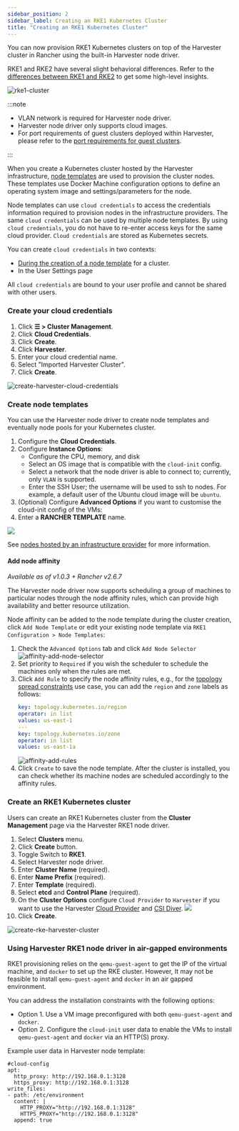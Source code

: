 ```yaml
---
sidebar_position: 2
sidebar_label: Creating an RKE1 Kubernetes Cluster
title: "Creating an RKE1 Kubernetes Cluster"
---
```


<head>
  <link rel="canonical" href="https://docs.harvesterhci.io/v1.3/rancher/node/rke1-cluster"/>
</head>

You can now provision RKE1 Kubernetes clusters on top of the Harvester cluster in Rancher using the built-in Harvester node driver.

RKE1 and RKE2 have several slight behavioral differences. Refer to the [differences between RKE1 and RKE2](https://ranchermanager.docs.rancher.com/v2.7/how-to-guides/new-user-guides/launch-kubernetes-with-rancher/rke1-vs-rke2-differences) to get some high-level insights.

![rke1-cluster](/img/v1.2/rancher/rke1-node-driver.png)

:::note

- VLAN network is required for Harvester node driver.
- Harvester node driver only supports cloud images.
- For port requirements of guest clusters deployed within Harvester, please refer to the [port requirements for guest clusters](../../install/requirements.md#port-requirements-for-k3s-or-rkerke2-clusters).

:::

When you create a Kubernetes cluster hosted by the Harvester infrastructure, [node templates](https://rancher.com/docs/rancher/v2.6/en/cluster-provisioning/rke-clusters/node-pools/#node-templates) are used to provision the cluster nodes. These templates use Docker Machine configuration options to define an operating system image and settings/parameters for the node.

Node templates can use `cloud credentials` to access the credentials information required to provision nodes in the infrastructure providers. The same `cloud credentials` can be used by multiple node templates. By using `cloud credentials`, you do not have to re-enter access keys for the same cloud provider. `Cloud credentials` are stored as Kubernetes secrets.

You can create `cloud credentials` in two contexts:

- [During the creation of a node template](https://rancher.com/docs/rancher/v2.6/en/cluster-provisioning/rke-clusters/node-pools/#node-templates) for a cluster.
- In the User Settings page

All `cloud credentials` are bound to your user profile and cannot be shared with other users.

### Create your cloud credentials

1. Click **☰ > Cluster Management**.
1. Click **Cloud Credentials**.
1. Click **Create**.
1. Click **Harvester**.
1. Enter your cloud credential name.
1. Select "Imported Harvester Cluster".
1. Click **Create**.

![create-harvester-cloud-credentials](/img/v1.2/rancher/create-cloud-credentials.png)

### Create node templates 

You can use the Harvester node driver to create node templates and eventually node pools for your Kubernetes cluster.

1. Configure the  **Cloud Credentials**.
1. Configure **Instance Options**:
    * Configure the CPU, memory, and disk
    * Select an OS image that is compatible with the `cloud-init` config.
    * Select a network that the node driver is able to connect to; currently, only `VLAN` is supported.
    * Enter the SSH User; the username will be used to ssh to nodes. For example, a default user of the Ubuntu cloud image will be `ubuntu`.
1. (Optional) Configure **Advanced Options** if you want to customise the cloud-init config of the VMs:
1. Enter a **RANCHER TEMPLATE** name.

![](/img/v1.2/rancher/node-template.png)

See [nodes hosted by an infrastructure provider](https://rancher.com/docs/rancher/v2.6/en/cluster-provisioning/rke-clusters/node-pools/) for more information.

#### Add node affinity

_Available as of v1.0.3 + Rancher v2.6.7_

The Harvester node driver now supports scheduling a group of machines to particular nodes through the node affinity rules, which can provide high availability and better resource utilization.

Node affinity can be added to the node template during the cluster creation, click `Add Node Template` or edit your existing node template via `RKE1 Configuration > Node Templates`:

1. Check the `Advanced Options` tab and click `Add Node Selector`
   ![affinity-add-node-selector](/img/v1.2/rancher/affinity-add-node-selector.png)
1. Set priority to `Required` if you wish the scheduler to schedule the machines only when the rules are met.
1. Click `Add Rule` to specify the node affinity rules, e.g., for the [topology spread constraints](./node-driver.md#topology-spread-constraints) use case, you can add the `region` and `zone` labels as follows:
   ```yaml
   key: topology.kubernetes.io/region
   operator: in list 
   values: us-east-1
   ---
   key: topology.kubernetes.io/zone
   operator: in list 
   values: us-east-1a
   ```
   ![affinity-add-rules](/img/v1.2/rancher/affinity-add-rules.png)
1. Click `Create` to save the node template. After the cluster is installed, you can check whether its machine nodes are scheduled accordingly to the affinity rules.


### Create an RKE1 Kubernetes cluster

Users can create an RKE1 Kubernetes cluster from the **Cluster Management** page via the Harvester RKE1 node driver.

1. Select **Clusters** menu.
1. Click **Create** button.
1. Toggle Switch to **RKE1**.
1. Select Harvester node driver.
1. Enter **Cluster Name** (required).
1. Enter **Name Prefix** (required).
1. Enter **Template** (required).
1. Select **etcd** and **Control Plane** (required).
1. On the **Cluster Options** configure `Cloud Provider` to `Harvester` if you want to use the Harvester [Cloud Provider](../cloud-provider.md) and [CSI Diver](../csi-driver.md).
   ![](/img/v1.2/rancher/enable-harvester-cloud-provider.png)
1. Click **Create**.

![create-rke-harvester-cluster](/img/v1.2/rancher/create-rke-harvester-cluster.png)

### Using Harvester RKE1 node driver in air-gapped environments

RKE1 provisioning relies on the `qemu-guest-agent` to get the IP of the virtual machine, and `docker` to set up the RKE cluster. However, It may not be feasible to install `qemu-guest-agent` and `docker` in an air gapped environment.

You can address the installation constraints with the following options:

- Option 1. Use a VM image preconfigured with both `qemu-guest-agent` and `docker`.
- Option 2. Configure the `cloud-init` user data to enable the VMs to install `qemu-guest-agent` and `docker` via an HTTP(S) proxy.

Example user data in Harvester node template:
```
#cloud-config
apt:
  http_proxy: http://192.168.0.1:3128
  https_proxy: http://192.168.0.1:3128
write_files:
- path: /etc/environment
  content: |
    HTTP_PROXY="http://192.168.0.1:3128"
    HTTPS_PROXY="http://192.168.0.1:3128"
  append: true
```
